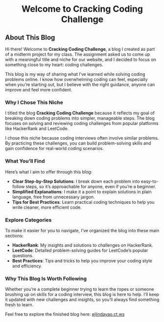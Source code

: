 # <p align="center">Welcome to Cracking Coding Challenge</p>

## About This Blog

Hi there! Welcome to **Cracking Coding Challenge**, a blog I created as part of a midterm project for my class. The assignment asked us to come up with a meaningful title and niche for our website, and I decided to focus on something close to my heart: coding challenges.

This blog is my way of sharing what I’ve learned while solving coding problems online. I know how overwhelming coding can feel, especially when you’re starting out, but I believe with the right guidance, anyone can improve and feel more confident.

### Why I Chose This Niche

I titled the blog **Cracking Coding Challenge** because it reflects my goal of breaking down coding problems into simpler, manageable steps. The blog focuses on solving and reviewing coding challenges from popular platforms like HackerRank and LeetCode.

I chose this niche because coding interviews often involve similar problems. By practicing these challenges, you can build problem-solving skills and gain confidence for real-world coding scenarios.

### What You’ll Find

Here’s what I aim to offer through this blog:

- **Clear Step-by-Step Solutions**: I break down each problem into easy-to-follow steps, so it’s approachable for anyone, even if you’re a beginner.
- **Simplified Explanations**: I make it a point to explain solutions in plain language, free from unnecessary jargon.
- **Tips for Best Practices**: Learn practical coding techniques to help you write cleaner, more efficient code.

### Explore Categories

To make it easier for you to navigate, I’ve organized the blog into these main sections:

- **HackerRank**: My insights and solutions to challenges on HackerRank.
- **LeetCode**: Detailed problem-solving guides for LeetCode’s popular questions.
- **Best Practices**: Tips and tricks to help you improve your coding style and efficiency.

### Why This Blog Is Worth Following

Whether you’re a complete beginner trying to learn the ropes or someone brushing up on skills for a coding interview, this blog is here to help. I’ll keep it updated with new challenges and insights, so you’ll always find something fresh to learn.

Feel free to explore the finished blog here: [ejlindayao.ct.ws](http://ejlindayao.ct.ws)
